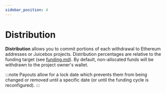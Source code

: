```yaml
---
sidebar_position: 4
---
```


# Distribution

**Distribution** allows you to commit portions of each withdrawal to Ethereum addresses or Juicebox projects. Distribution percentages are relative to the funding target (see [funding.md](funding.md "mention")).  By default, non-allocated funds will be withdrawn to the project owner's wallet.

:::note
Payouts allow for a lock date which prevents them from being changed or removed until a specific date (or until the funding cycle is reconfigured).
:::

